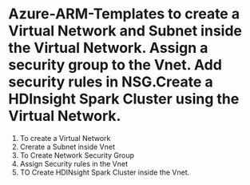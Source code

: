 # Azure-ARM-Templates to create a Virtual Network and Subnet inside the Virtual Network. Assign a security group to the Vnet. Add security rules in NSG.Create a HDInsight Spark Cluster using the Virtual Network.
1. To create a Virtual Network
2. Crerate a Subnet inside Vnet
3. To Create Network Security Group
4. Assign Security rules in the Vnet
3. TO Create HDINsight Spark Cluster inside the Vnet.
